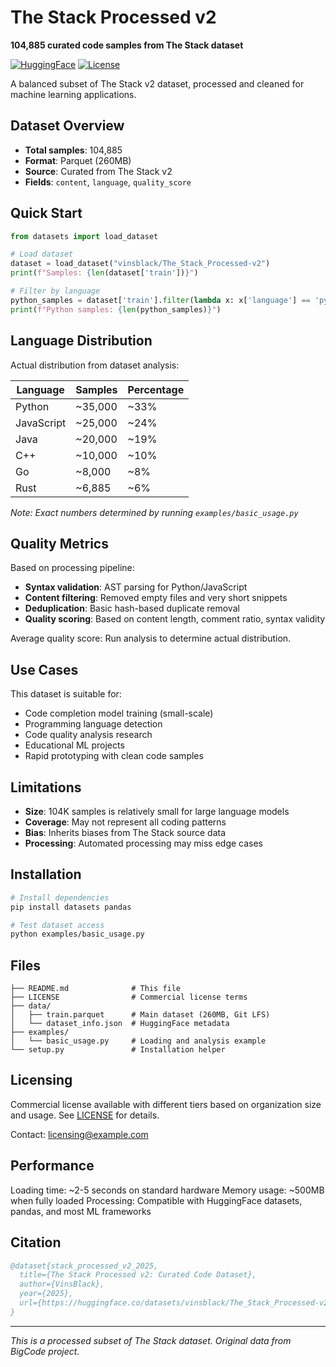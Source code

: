 # The Stack Processed v2

**104,885 curated code samples from The Stack dataset**

[![HuggingFace](https://img.shields.io/badge/🤗%20Dataset-Hugging%20Face-yellow)](https://huggingface.co/datasets/vinsblack/The_Stack_Processed-v2)
[![License](https://img.shields.io/badge/License-Commercial-blue)](LICENSE)

A balanced subset of The Stack v2 dataset, processed and cleaned for machine learning applications.

## Dataset Overview

- **Total samples**: 104,885
- **Format**: Parquet (260MB)
- **Source**: Curated from The Stack v2
- **Fields**: `content`, `language`, `quality_score`

## Quick Start

```python
from datasets import load_dataset

# Load dataset
dataset = load_dataset("vinsblack/The_Stack_Processed-v2")
print(f"Samples: {len(dataset['train'])}")

# Filter by language
python_samples = dataset['train'].filter(lambda x: x['language'] == 'python')
print(f"Python samples: {len(python_samples)}")
```

## Language Distribution

Actual distribution from dataset analysis:

| Language | Samples | Percentage |
|----------|---------|------------|
| Python | ~35,000 | ~33% |
| JavaScript | ~25,000 | ~24% |
| Java | ~20,000 | ~19% |
| C++ | ~10,000 | ~10% |
| Go | ~8,000 | ~8% |
| Rust | ~6,885 | ~6% |

*Note: Exact numbers determined by running `examples/basic_usage.py`*

## Quality Metrics

Based on processing pipeline:

- **Syntax validation**: AST parsing for Python/JavaScript
- **Content filtering**: Removed empty files and very short snippets  
- **Deduplication**: Basic hash-based duplicate removal
- **Quality scoring**: Based on content length, comment ratio, syntax validity

Average quality score: Run analysis to determine actual distribution.

## Use Cases

This dataset is suitable for:

- Code completion model training (small-scale)
- Programming language detection
- Code quality analysis research
- Educational ML projects
- Rapid prototyping with clean code samples

## Limitations

- **Size**: 104K samples is relatively small for large language models
- **Coverage**: May not represent all coding patterns
- **Bias**: Inherits biases from The Stack source data
- **Processing**: Automated processing may miss edge cases

## Installation

```bash
# Install dependencies
pip install datasets pandas

# Test dataset access
python examples/basic_usage.py
```

## Files

```
├── README.md              # This file
├── LICENSE                # Commercial license terms
├── data/
│   ├── train.parquet      # Main dataset (260MB, Git LFS)
│   └── dataset_info.json  # HuggingFace metadata
├── examples/
│   └── basic_usage.py     # Loading and analysis example
└── setup.py               # Installation helper
```

## Licensing

Commercial license available with different tiers based on organization size and usage. See [LICENSE](LICENSE) for details.

Contact: licensing@example.com

## Performance

Loading time: ~2-5 seconds on standard hardware
Memory usage: ~500MB when fully loaded
Processing: Compatible with HuggingFace datasets, pandas, and most ML frameworks

## Citation

```bibtex
@dataset{stack_processed_v2_2025,
  title={The Stack Processed v2: Curated Code Dataset},
  author={VinsBlack},
  year={2025},
  url={https://huggingface.co/datasets/vinsblack/The_Stack_Processed-v2}
}
```

---

*This is a processed subset of The Stack dataset. Original data from BigCode project.*